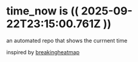 # time_now is (( 2025-09-22T23:15:00.761Z ))

an automated repo that shows the currnent time

inspired by [breakingheatmap](https://github.com/breakingheatmap/breakingheatmap)